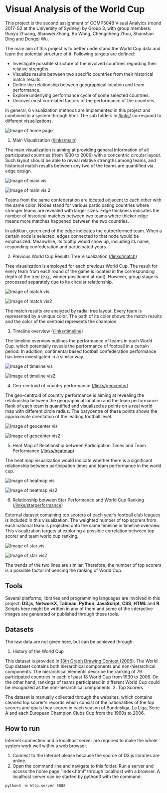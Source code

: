 # Visual Analysis of the World Cup

This project is the second assignment of COMP5048 Visual Analyics (round 2017-S2 at the University of Sydney) by Group 3, with group members: Ruoyu Zhuang, Shaowei Zhang, Bo Wang, Chengcheng Zhou, Shanshan Ding and Dongqi Wu.

The main aim of this project is to better understand the World Cup data and learn the potential structure of it. Following targets are defined:

* Investigate possible structure of the involved countries regarding their relative strengths.
* Visualize results between two specific countries from their historical match results.
* Define the relationship between geographical location and team performance.
* Explore underlying performance cycle of some selected countries.
* Uncover most correlated factors of the performance of the countries.

In general, 6 visualization methods are implemented in this project and combined in a system through html. The sub folders in [/links/](https://github.com/ZhuangRuoyu/Visual-Analysis-of-World-Cup/blob/master/links) correspond to different visualizations.

![Image of home page](https://github.com/ZhuangRuoyu/Visual-Analysis-of-World-Cup/blob/master/images/screenshot/home.jpg)

1. Main Visualization ([/links/main](https://github.com/ZhuangRuoyu/Visual-Analysis-of-World-Cup/tree/master/links/main))

The main visualization is aiming at providing general information of all participated countries (from 1930 to 2006) with a concentric circular layout. Such layout should be able to reveal relative strengths among teams, and historical match results between any two of the teams are quantified via edge design.

![Image of main vis](https://github.com/ZhuangRuoyu/Visual-Analysis-of-World-Cup/blob/master/images/screenshot/main1.jpg)

![Image of main vis 2](https://github.com/ZhuangRuoyu/Visual-Analysis-of-World-Cup/blob/master/images/screenshot/main2.jpg)

Teams from the same confederation are located adjacent to each other with the same color. Nodes stand for various participating countries where stronger teams are revealed with larger sizes. Edge thickness indicates the number of historical matches between two teams where thicker edge means more matches happened between the two countries.

In addition, green end of the edge indicates the outperformed team. When a certain node is selected, edges connected to that node would be emphasized. Meanwhile, its tooltip would show up, including its name, responding confederation and participated years.

2. Previous World Cup Results Tree Visualization ([/links/match](https://github.com/ZhuangRuoyu/Visual-Analysis-of-World-Cup/tree/master/links/match))

Tree visualization is employed for each previous World Cup. The result for every team from each round of the game is located in the corresponding depth of the tree (e.g., winner positioned at root). However, group stage is processed separately due to its circular relationship.

![Image of match vis](https://github.com/ZhuangRuoyu/Visual-Analysis-of-World-Cup/blob/master/images/screenshot/match1.jpg)

![Image of match vis2](https://github.com/ZhuangRuoyu/Visual-Analysis-of-World-Cup/blob/master/images/screenshot/match2.jpg)

The match results are analyzed by radial tree layout. Every team is represented by a unique color. The path of its color shows the match results and the color of the centroid represents the champion.

3. Timeline overview ([/links/timeline](https://github.com/ZhuangRuoyu/Visual-Analysis-of-World-Cup/tree/master/links/timeline))

The timeline overview outlines the performance of teams in each World Cup, which potentially reveals the performance of football in a certain period. In addition, continental based football confederation performance has been investigated in a similar way.

![Image of timeline vis](https://github.com/ZhuangRuoyu/Visual-Analysis-of-World-Cup/blob/master/images/screenshot/timeline1.jpg)

![Image of timeline vis2](https://github.com/ZhuangRuoyu/Visual-Analysis-of-World-Cup/blob/master/images/screenshot/timeline2.jpg)

4. Geo-centroid of country performance ([/links/geocenter](https://github.com/ZhuangRuoyu/Visual-Analysis-of-World-Cup/tree/master/links/geocenter))

The geo-centroid of country performance is aiming at revealing the relationship between the geographical location and the team performance. Rank of each team is quantified and visualized as points on a real world map with different circle radius. The barycentre of these points shows the approximate orientation of the leading football level.

![Image of geocenter vis](https://github.com/ZhuangRuoyu/Visual-Analysis-of-World-Cup/blob/master/images/screenshot/geocenter1.jpg)

![Image of geocenter vis2](https://github.com/ZhuangRuoyu/Visual-Analysis-of-World-Cup/blob/master/images/screenshot/geocenter2.jpg)

5. Heat Map of Relationship between Participation Times and Team Performance ([/links/heatmap](https://github.com/ZhuangRuoyu/Visual-Analysis-of-World-Cup/tree/master/links/heatmap))

The heat map visualization would indicate whether there is a significant relationship between participation times and team performance in the world cup.

![Image of heatmap vis](https://github.com/ZhuangRuoyu/Visual-Analysis-of-World-Cup/blob/master/images/screenshot/heatmap1.jpg)

![Image of heatmap vis2](https://github.com/ZhuangRuoyu/Visual-Analysis-of-World-Cup/blob/master/images/screenshot/heatmap2.jpg)

6. Relationship between Star Performance and World Cup Ranking ([/links/starperformance](https://github.com/ZhuangRuoyu/Visual-Analysis-of-World-Cup/tree/master/links/starperformance))

External dataset containing top scorers of each year’s football club leagues is included in this visualization. The weighted number of top scorers from each national team is projected onto the same timeline in timeline overview. This visualization targets at exploring a possible correlation between top scorer and team world cup ranking.

![Image of star vis](https://github.com/ZhuangRuoyu/Visual-Analysis-of-World-Cup/blob/master/images/screenshot/star1.jpg)

![Image of star vis2](https://github.com/ZhuangRuoyu/Visual-Analysis-of-World-Cup/blob/master/images/screenshot/star2.jpg)

The trends of the two lines are similar. Therefore, the number of top scorers is a possible factor influencing the ranking of World Cup.


## Tools
Several platforms, libraries and programming languages are involved in this project: **D3.js**, **NetworkX**, **Tableau**, **Python**, **JavaScript**, **CSS**, **HTML** and **R**. Scripts here might be written in any of them and some of the interactive images are generated or published through these tools.

## Datasets
The raw data are not given here, but can be achieved through:
1. History of the World Cup

This dataset is provided in [13th Graph Drawing Contest (2006)](http://gd2006.iti.kit.edu/contest/). The World Cup dataset contains both hierarchical components and non-hierarchical components. The hierarchical elements describe the ranking of 79 participated countries in each of past 18 World Cup from 1930 to 2006. On the other hand, rankings of teams participated in different World Cup could be recognized as the non-hierarchical components.
2. Top Scorers

The dataset is manually collected through the websites, which contains cleaned top scorer's records which consist of the nationalities of the top scorers and goals they scored in each season of Bundesliga, La Liga, Serie A and each European Champion Clubs Cup from the 1960s to 2006.

## How to run
Internet connection and a localhost server are required to make the whole system work well within a web browser.

1. Connect to the Internet please because the source of D3.js libraries are online.
2. Open the command line and navigate to this folder. Run a server and access the home page "index.html" through localhost with a browser. A localhost server can be started by python3 with the command:
```
python3 -m http.server 8888
```
